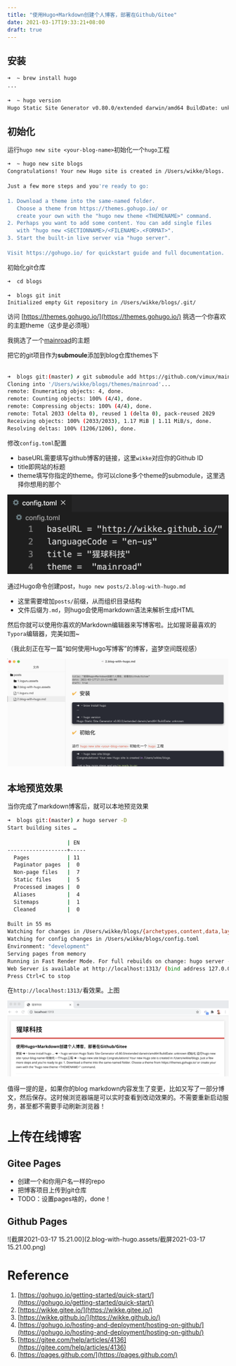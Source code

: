 ```yaml
---
title: "使用Hugo+Markdown创建个人博客，部署在Github/Gitee"
date: 2021-03-17T19:33:21+08:00
draft: true
---
```


## 安装

```bash
➜  ~ brew install hugo
...

➜  ~ hugo version
Hugo Static Site Generator v0.80.0/extended darwin/amd64 BuildDate: unknown
```

## 初始化

运行`hugo new site <your-blog-name>`初始化一个`hugo`工程

```bash
➜  ~ hugo new site blogs
Congratulations! Your new Hugo site is created in /Users/wikke/blogs.

Just a few more steps and you're ready to go:

1. Download a theme into the same-named folder.
   Choose a theme from https://themes.gohugo.io/ or
   create your own with the "hugo new theme <THEMENAME>" command.
2. Perhaps you want to add some content. You can add single files
   with "hugo new <SECTIONNAME>/<FILENAME>.<FORMAT>".
3. Start the built-in live server via "hugo server".

Visit https://gohugo.io/ for quickstart guide and full documentation.
```

初始化git仓库

```
➜  cd blogs

➜  blogs git init
Initialized empty Git repository in /Users/wikke/blogs/.git/

```

访问 [https://themes.gohugo.io/](https://themes.gohugo.io/) 挑选一个你喜欢的主题theme（这步是必须哦）

我挑选了一个[mainroad](https://themes.gohugo.io/mainroad/)的主题

把它的git项目作为**submoule**添加到blog仓库themes下

```bash

➜  blogs git:(master) ✗ git submodule add https://github.com/vimux/mainroad themes/mainroad
Cloning into '/Users/wikke/blogs/themes/mainroad'...
remote: Enumerating objects: 4, done.
remote: Counting objects: 100% (4/4), done.
remote: Compressing objects: 100% (4/4), done.
remote: Total 2033 (delta 0), reused 1 (delta 0), pack-reused 2029
Receiving objects: 100% (2033/2033), 1.17 MiB | 1.11 MiB/s, done.
Resolving deltas: 100% (1206/1206), done.
```

修改`config.toml`配置

- baseURL需要填写github博客的链接，这里`wikke`对应你的Github ID
- title即网站的标题
- theme填写你指定的theme。你可以clone多个theme的submodule，这里选择你想用的那个

![image-20210317174942476](2.blog-with-hugo.assets/image-20210317174942476.png)

通过Hugo命令创建post，`hugo new posts/2.blog-with-hugo.md`

- 这里需要增加`posts/`前缀，从而组织目录结构
- 文件后缀为`.md`，则hugo会使用markdown语法来解析生成HTML

然后你就可以使用你喜欢的Markdown编辑器来写博客啦。比如猩哥最喜欢的`Typora`编辑器，完美如图~

（我此刻正在写一篇“如何使用Hugo写博客”的博客，盗梦空间既视感）

![image-20210317175514552](2.blog-with-hugo.assets/image-20210317175514552.png)

## 本地预览效果

当你完成了markdown博客后，就可以本地预览效果

```bash
➜  blogs git:(master) ✗ hugo server -D
Start building sites …

                   | EN
-------------------+-----
  Pages            | 11
  Paginator pages  |  0
  Non-page files   |  7
  Static files     |  5
  Processed images |  0
  Aliases          |  4
  Sitemaps         |  1
  Cleaned          |  0

Built in 55 ms
Watching for changes in /Users/wikke/blogs/{archetypes,content,data,layouts,static,themes}
Watching for config changes in /Users/wikke/blogs/config.toml
Environment: "development"
Serving pages from memory
Running in Fast Render Mode. For full rebuilds on change: hugo server --disableFastRender
Web Server is available at http://localhost:1313/ (bind address 127.0.0.1)
Press Ctrl+C to stop
```

在`http://localhost:1313/`看效果。上图

![image-20210317180007125](2.blog-with-hugo.assets/image-20210317180007125.png)

值得一提的是，如果你的blog markdown内容发生了变更，比如又写了一部分博文，然后保存。这时候浏览器端是可以实时查看到改动效果的。不需要重新启动服务，甚至都不需要手动刷新浏览器！

# 上传在线博客

## Gitee Pages

- 创建一个和你用户名一样的repo
- 把博客项目上传到git仓库
- TODO：设置pages啥的，done！

## Github Pages

![截屏2021-03-17 15.21.00](2.blog-with-hugo.assets/截屏2021-03-17 15.21.00.png)

# Reference

1. [https://gohugo.io/getting-started/quick-start/](https://gohugo.io/getting-started/quick-start/)
2. [https://wikke.gitee.io/](https://wikke.gitee.io/)
3. [https://wikke.github.io/](https://wikke.github.io/)
4. [https://gohugo.io/hosting-and-deployment/hosting-on-github/](https://gohugo.io/hosting-and-deployment/hosting-on-github/)
5. [https://gitee.com/help/articles/4136](https://gitee.com/help/articles/4136)
6. [https://pages.github.com/](https://pages.github.com/)


